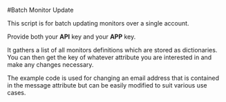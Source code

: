 #Batch Monitor Update

This script is for batch updating monitors over a single account.

Provide both your **API** key and your **APP** key.

It gathers a list of all monitors definitions which are stored as dictionaries. You can then get the key of whatever attribute you are interested in and make any changes necessary.

The example code is used for changing an email address that is contained in the message attribute but can be easily modified to suit various use cases.
